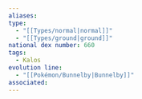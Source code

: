 ```yaml
---
aliases: 
type:
  - "[[Types/normal|normal]]"
  - "[[Types/ground|ground]]"
national dex number: 660
tags:
  - Kalos
evolution line:
  - "[[Pokémon/Bunnelby|Bunnelby]]"
associated: 
---
```

